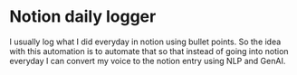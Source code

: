 # Notion daily logger

I usually log what I did everyday in notion using bullet points. So the idea with this automation is to automate that so that instead of going into notion everyday I can convert my voice to the notion entry using NLP and GenAI.